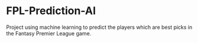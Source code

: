 # FPL-Prediction-AI
Project using machine learning to predict the players which are best picks in the Fantasy Premier League game.
